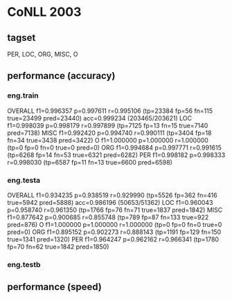 # CoNLL 2003

## tagset
PER, LOC, ORG, MISC, O

## performance (accuracy)
### eng.train
OVERALL  f1=0.996357 p=0.997611 r=0.995106 (tp=23384 fp=56 fn=115 true=23499 pred=23440) acc=0.999234 (203465/203621)
LOC      f1=0.998039 p=0.998179 r=0.997899 (tp=7125 fp=13 fn=15 true=7140 pred=7138)
MISC     f1=0.992420 p=0.994740 r=0.990111 (tp=3404 fp=18 fn=34 true=3438 pred=3422)
O        f1=1.000000 p=1.000000 r=1.000000 (tp=0 fp=0 fn=0 true=0 pred=0)
ORG      f1=0.994684 p=0.997771 r=0.991615 (tp=6268 fp=14 fn=53 true=6321 pred=6282)
PER      f1=0.998182 p=0.998333 r=0.998030 (tp=6587 fp=11 fn=13 true=6600 pred=6598)

### eng.testa
OVERALL  f1=0.934235 p=0.938519 r=0.929990 (tp=5526 fp=362 fn=416 true=5942 pred=5888) acc=0.986196 (50653/51362)
LOC      f1=0.960043 p=0.958740 r=0.961350 (tp=1766 fp=76 fn=71 true=1837 pred=1842)
MISC     f1=0.877642 p=0.900685 r=0.855748 (tp=789 fp=87 fn=133 true=922 pred=876)
O        f1=1.000000 p=1.000000 r=1.000000 (tp=0 fp=0 fn=0 true=0 pred=0)
ORG      f1=0.895152 p=0.902273 r=0.888143 (tp=1191 fp=129 fn=150 true=1341 pred=1320)
PER      f1=0.964247 p=0.962162 r=0.966341 (tp=1780 fp=70 fn=62 true=1842 pred=1850)

### eng.testb

## performance (speed)
